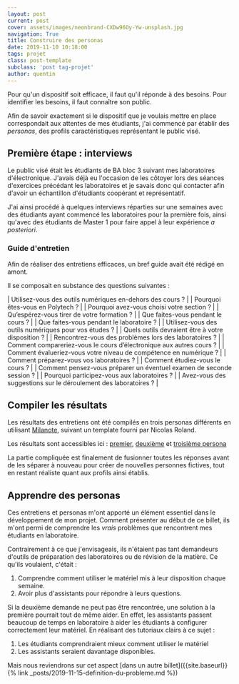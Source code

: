 ```yaml
---
layout: post
current: post
cover: assets/images/neonbrand-CXDw96Oy-Yw-unsplash.jpg
navigation: True
title: Construire des personas
date: 2019-11-10 10:18:00
tags: projet
class: post-template
subclass: 'post tag-projet'
author: quentin
---
```


Pour qu'un dispositif soit efficace, il faut qu'il réponde à des besoins.
Pour identifier les besoins, il faut connaître son public.

Afin de savoir exactement si le dispositif que je voulais mettre en place correspondait aux attentes de mes étudiants, j'ai commencé par établir des *personas*, des profils caractéristiques représentant le public visé.

## Première étape : interviews

Le public visé était les étudiants de BA bloc 3 suivant mes laboratoires d'électronique.
J'avais déjà eu l'occasion de les côtoyer lors des séances d'exercices précédant les laboratoires et je savais donc qui contacter afin d'avoir un échantillon d'étudiants coopérant et représentatif.

J'ai ainsi procédé à quelques interviews réparties sur une semaines avec des étudiants ayant commencé les laboratoires pour la première fois, ainsi qu'avec des étudiants de Master 1 pour faire appel à leur expérience *a posteriori*.


### Guide d'entretien

Afin de réaliser des entretiens efficaces, un bref guide avait été rédigé en amont.

Il se composait en substance des questions suivantes :

| Utilisez-vous des outils numériques en-dehors des cours ? |
| Pourquoi êtes-vous en Polytech ? |
| Pourquoi avez-vous choisi votre section ? |
| Qu’espérez-vous tirer de votre formation ? |
| Que faites-vous pendant le cours ? |
| Que faites-vous pendant le laboratoire ? |
| Utilisez-vous des outils numériques pour vos études ? |
| Quels outils devraient être à votre disposition ? |
| Rencontrez-vous des problèmes lors des laboratoires ? |
| Comment compareriez-vous le cours d’électronique aux autres cours ? |
| Comment évalueriez-vous votre niveau de compétence en numérique ? |
| Comment préparez-vous vos laboratoires ? |
| Comment étudiez-vous le cours ? |
| Comment pensez-vous préparer un éventuel examen de seconde session ? |
| Pourquoi participez-vous aux laboratoires ? |
| Avez-vous des suggestions sur le déroulement des laboratoires ? |


## Compiler les résultats

Les résultats des entretiens ont été compilés en trois personas différents en utilisant [Milanote](https://milanote.com/), suivant un template fourni par Nicolas Roland.

Les résultats sont accessibles ici : [premier](assets/persona/export_canvas_persona-esnu--jean-basile.pdf), [deuxième](assets/persona/export_canvas_persona-esnu--marcel.pdf) et [troisième persona](assets/persona/export_canvas_persona-esnu-micheline.pdf)

La partie compliquée est finalement de fusionner toutes les réponses avant de les séparer à nouveau pour créer de nouvelles personnes fictives, tout en restant réaliste quant aux profils ainsi établis.

## Apprendre des personas
Ces entretiens et personas m'ont apporté un élément essentiel dans le développement de mon projet.
Comment présenter au début de ce billet, ils m'ont permi de comprendre les *vrais* problèmes que rencontrent mes étudiants en laboratoire.

Contrairement à ce que j'envisageais, ils n'étaient pas tant demandeurs d'outils de préparation des laboratoires ou de révision de la matière.
Ce qu'ils voulaient, c'était :
1. Comprendre comment utiliser le matériel mis à leur disposition chaque semaine.
2. Avoir plus d'assistants pour répondre à leurs questions.

Si la deuxième demande ne peut pas être rencontrée, une solution à la première pourrait tout de même aider.
En effet, les assistants passent beaucoup de temps en laboratoire à aider les étudiants à configurer correctement leur matériel. En réalisant des tutoriaux clairs à ce sujet :
1. Les étudiants comprendraient mieux comment utiliser le matériel
2. Les assistants seraient davantage disponibles.

Mais nous reviendrons sur cet aspect 
[dans un autre billet]({{site.baseurl}}{% link _posts/2019-11-15-definition-du-probleme.md %})